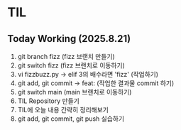 # TIL

## Today Working (2025.8.21)

1. git branch fizz (fizz 브랜치 만들기)
2. git switch fizz (fizz 브랜치로 이동하기)
3. vi fizzbuzz.py -> elif 3의 배수라면 'fizz' (작업하기)
4. git add, git commit -> feat: (작업한 결과물 commit 하기)
5. git switch main (main 브랜치로 이동하기)
6. TIL Repository 만들기
7. TIL에 오늘 내용 간략히 정리해보기
8. git add, git commit, git push 실습하기

